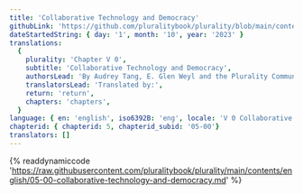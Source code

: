 ```yaml
---
title: 'Collaborative Technology and Democracy'
githubLink: 'https://github.com/pluralitybook/plurality/blob/main/contents/english/05-00-collaborative-technology-and-democracy.md'
dateStartedString: { day: '1', month: '10', year: '2023' }
translations:
  {
    plurality: 'Chapter V 0',
    subtitle: 'Collaborative Technology and Democracy',
    authorsLead: 'By Audrey Tang, E. Glen Weyl and the Plurality Community',
    translatorsLead: 'Translated by:',
    return: 'return',
    chapters: 'chapters',
  }
language: { en: 'english', iso6392B: 'eng', locale: 'V 0 Collaborative Technology and Democracy' }
chapterid: { chapterid: 5, chapterid_subid: '05-00'}
translators: []
---
```

{% readdynamiccode 'https://raw.githubusercontent.com/pluralitybook/plurality/main/contents/english/05-00-collaborative-technology-and-democracy.md' %}
